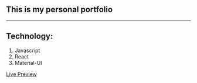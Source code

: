 ## This is my personal portfolio
----
## Technology:
1. Javascript
2. React
3. Material-UI



[Live Preview](https://habib610-portfolio.web.app/)